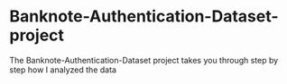# Banknote-Authentication-Dataset-project
The Banknote-Authentication-Dataset project takes you through step by step how I analyzed the data
